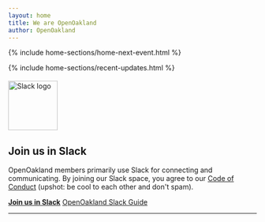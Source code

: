 ```yaml
---
layout: home
title: We are OpenOakland
author: OpenOakland
---
```



<!--- The "Hero" section at the top of the home page is an include in the layouts/home.html file and is editable by opening the includes/home-sections/home-hero.html file. -->

<!--- Section: Next Event -->

{% include home-sections/home-next-event.html %}





<!--- Section: Latest Updates -->
<div class="latest-updates"> {% include home-sections/recent-updates.html %} </div>


<!--- Section: Slack -->
<!--<hr class="hr-home"> -->
<section class="row" style="margin-top:-2rem;">
  <div class="col-2">
    <img class="img-fluid" alt="Slack logo" src="/assets/images/OO-on-Slack-300x128.png" width="100" style="margin-top:50px;" />
  </div>

  <div class="col-10">
    <h2>Join us in Slack</h2>
  </div>

  <div class="col-12">
    <p>OpenOakland members primarily use Slack for connecting and communicating. By joining our Slack space, you agree to our <a href="/code-of-conduct">Code of Conduct</a> (upshot: be cool to each other and don't spam).</p>
    <p><strong><a class="btn btn-primary" href="https://join.slack.com/t/openoakland/shared_invite/zt-n4d7tx2t-UVIN7a769e4oc9j7PgM3HA">Join us in Slack</a></strong> <a class="btn btn-link brand-link" href="https://docs.google.com/document/d/1VWZQ_3ehP5j0IOTY0nJClvQPll3ivSkuAdh5YsOhO_U/edit?usp=sharing">OpenOakland Slack Guide</a></p>
  </div>

</section>
<hr class="hr-home">
